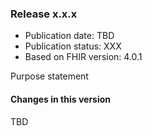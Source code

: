 ### Release x.x.x
- Publication date: TBD
- Publication status: XXX
- Based on FHIR version: 4.0.1

Purpose statement

#### Changes in this version
TBD